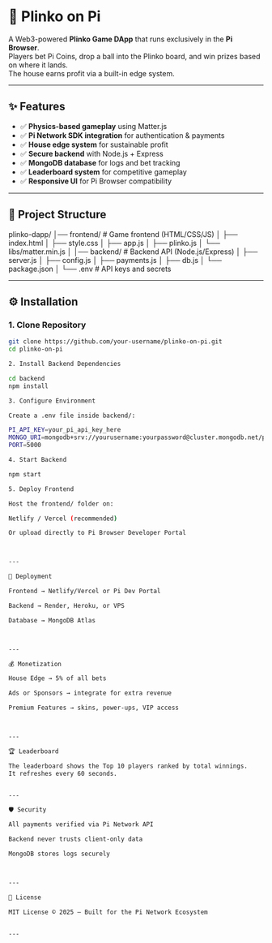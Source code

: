# 🎰 Plinko on Pi

A Web3-powered **Plinko Game DApp** that runs exclusively in the **Pi Browser**.  
Players bet Pi Coins, drop a ball into the Plinko board, and win prizes based on where it lands.  
The house earns profit via a built-in edge system.

---

## ✨ Features
- ✅ **Physics-based gameplay** using Matter.js
- ✅ **Pi Network SDK integration** for authentication & payments
- ✅ **House edge system** for sustainable profit
- ✅ **Secure backend** with Node.js + Express
- ✅ **MongoDB database** for logs and bet tracking
- ✅ **Leaderboard system** for competitive gameplay
- ✅ **Responsive UI** for Pi Browser compatibility

---

## 📂 Project Structure

plinko-dapp/ │── frontend/       # Game frontend (HTML/CSS/JS) │   ├── index.html │   ├── style.css │   ├── app.js │   ├── plinko.js │   └── libs/matter.min.js │ │── backend/        # Backend API (Node.js/Express) │   ├── server.js │   ├── config.js │   ├── payments.js │   ├── db.js │   └── package.json │ └── .env            # API keys and secrets

---

## ⚙️ Installation

### 1. Clone Repository
```bash
git clone https://github.com/your-username/plinko-on-pi.git
cd plinko-on-pi

2. Install Backend Dependencies

cd backend
npm install

3. Configure Environment

Create a .env file inside backend/:

PI_API_KEY=your_pi_api_key_here
MONGO_URI=mongodb+srv://yourusername:yourpassword@cluster.mongodb.net/plinko
PORT=5000

4. Start Backend

npm start

5. Deploy Frontend

Host the frontend/ folder on:

Netlify / Vercel (recommended)

Or upload directly to Pi Browser Developer Portal



---

🚀 Deployment

Frontend → Netlify/Vercel or Pi Dev Portal

Backend → Render, Heroku, or VPS

Database → MongoDB Atlas



---

💰 Monetization

House Edge → 5% of all bets

Ads or Sponsors → integrate for extra revenue

Premium Features → skins, power-ups, VIP access



---

🏆 Leaderboard

The leaderboard shows the Top 10 players ranked by total winnings.
It refreshes every 60 seconds.


---

🛡️ Security

All payments verified via Pi Network API

Backend never trusts client-only data

MongoDB stores logs securely



---

📜 License

MIT License © 2025 — Built for the Pi Network Ecosystem


---
